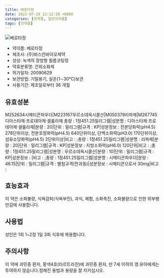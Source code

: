 ```yaml
---
title: 베로타정
date: 2022-07-29 22:12:28 +0800
categories: [의약품, 일반의약품]
tags: [의약품]
---
```

![베로타정](https://nedrug.mfds.go.kr/pbp/cmn/itemImageDownload/1NjzNPWEkNV)

- 약이름: 베로타정
- 제조사: (주)바스칸바이오제약
- 성상: 녹색의 장방형 필름코팅정
- 약효분류명: 건위소화제
- 허가일자: 20090629
- 보관방법: 기밀용기, 실온(1∼30℃)보관
- 사용기간: 제조일로부터 36 개월
## 유효성분
M252634시메티콘파우더|M223167우르소데옥시콜산|M050379리파제|M267745디아스타제·프로테아제·셀룰라제
총량 : 1정451.25밀리그램|성분명 : 디아스타제·프로테아제·셀룰라제|분량 : 20|단위 : 밀리그램|규격 : KP|성분정보 : 전분당화력(pH4.5) 278단위이상, 전분호정화력(pH4.5) 640단위이상, 단백소화력(pH3.0) 170단위이상, 섬유소당화력(pH4.5) 2단위이상|비고 : ;총량 : 1정451.25밀리그램|성분명 : 리파제|분량 : 20|단위 : 밀리그램|규격 : KP|성분정보 : 지방소화력(pH6.0) 120단위|비고 : ;총량 : 1정451.25밀리그램|성분명 : 우르소데옥시콜산|분량 : 10|단위 : 밀리그램|규격 : KP|성분정보 : |비고 : ;총량 : 1정451.25밀리그램|성분명 : 시메티콘파우더|분량 : 46.15|단위 : 밀리그램|규격 : 별첨규격(전과동)|성분정보 : 시메티콘으로서 30mg|비고 :
## 효능효과
이 약은 소화불량, 식욕감퇴(식욕부진), 과식, 체함, 소화촉진, 소화불량으로 인한 위부팽만감에 사용합니다.
## 사용법
성인은 1회 1~2정 1일 3회 식후에 복용합니다.
## 주의사항
이 약에 과민증 환자, 황색4호(타르트라진)에 과민증 환자, 만 7세 이하의 영.유아에게는 투여하지 않습니다.정해진 용법과 용량을 잘 지키십시오.

